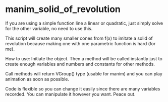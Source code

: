 # manim_solid_of_revolution

If you are using a simple function line a linear or quadratic, just simply solve for the other variable, no need to use this.

This script will create many smaller cones from f(x) to imitate a solid of revolution because making one with one parametric function is hard (for me).

How to use:
Initiate the object. Then a method will be called instantly just to create enough variables and numbers and constants for other methods.

Call methods will return VGroup() type (usable for manim) and you can play animation as soon as possible.

Code is flexible so you can change it easily since there are many variables recorded. You can manipulate it however you want. Peace out.
